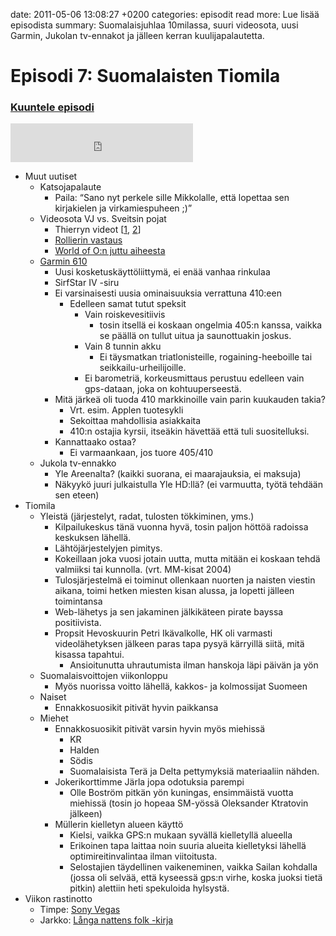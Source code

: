 date: 2011-05-06 13:08:27 +0200
categories: episodit
read more: Lue lis&auml;&auml; episodista
summary: Suomalaisjuhlaa 10milassa, suuri videosota, uusi Garmin, Jukolan tv-ennakot ja j&auml;lleen kerran kuulijapalautetta.

#  Episodi 7: Suomalaisten Tiomila

### [Kuuntele episodi](http://traffic.libsyn.com/raskaasti/episodi-7_mixdown.output_01.mp3)

<script type="text/javascript" src="http://player.wizzard.tv/player/o/j/x/133545888098/config/k-a981f8b500e1d1de/uuid/root/height/240/width/480/episode/k-bf2620e5b48f080f.m4v"></script>

<iframe src="http://www.facebook.com/plugins/likebox.php?href=http%3A%2F%2Fwww.facebook.com%2Fpages%2FRaskaasti%2F164707666913459&amp;width=292&amp;colorscheme=dark&amp;show_faces=false&amp;stream=false&amp;header=false&amp;height=62" scrolling="no" frameborder="0" style="border:none; overflow:hidden; width:292px; height:62px;" allowTransparency="true">
</iframe>

<ul>
  <li>Muut uutiset
  </li>
  <li style="list-style: none">
    <ul>
      <li>Katsojapalaute
      </li>
      <li style="list-style: none">
        <ul>
          <li>Paila: &ldquo;Sano nyt perkele sille Mikkolalle, ett&auml; lopettaa sen kirjakielen ja virkamiespuheen ;)&rdquo;
          </li>
        </ul>
      </li>
      <li>Videosota VJ vs. Sveitsin pojat
      </li>
      <li style="list-style: none">
        <ul>
          <li>Thierryn videot [<a href="http://www.youtube.com/watch?v=D2a81aAJLas">1</a>, <a href="http://youtu.be/YogCgkuQx94">2</a>]
          </li>
          <li>
            <a href="http://www.youtube.com/watch?v=XUo0JrEeRiQ&amp;feature=related">Rollierin vastaus</a>
          </li>
          <li>
            <a href="http://news.worldofo.com/2011/04/17/swiss-team-having-fun-with-gueorgiou-vj-commercial/">World of O:n juttu aiheesta</a>
          </li>
        </ul>
      </li>
      <li>
        <a href="http://www.dcrainmaker.com/2011/04/garmin-forerunner-610-in-depth-review.html">Garmin 610</a>
      </li>
      <li style="list-style: none">
        <ul>
          <li>Uusi kosketusk&auml;ytt&ouml;liittym&auml;, ei en&auml;&auml; vanhaa rinkulaa
          </li>
          <li>SirfStar IV -siru
          </li>
          <li>Ei varsinaisesti uusia ominaisuuksia verrattuna 410:een
          </li>
          <li style="list-style: none">
            <ul>
              <li>Edelleen samat tutut speksit
              </li>
              <li style="list-style: none">
                <ul>
                  <li>Vain roiskevesitiivis
                  </li>
                  <li style="list-style: none">
                    <ul>
                      <li>tosin itsell&auml; ei koskaan ongelmia 405:n kanssa, vaikka se p&auml;&auml;ll&auml; on tullut uitua ja saunottuakin joskus.
                      </li>
                    </ul>
                  </li>
                  <li>Vain 8 tunnin akku
                  </li>
                  <li style="list-style: none">
                    <ul>
                      <li>Ei t&auml;ysmatkan triatlonisteille, rogaining-heeboille tai seikkailu-urheilijoille.
                      </li>
                    </ul>
                  </li>
                  <li>Ei barometri&auml;, korkeusmittaus perustuu edelleen vain gps-dataan, joka on kohtuuperseest&auml;.
                  </li>
                </ul>
              </li>
            </ul>
          </li>
          <li>Mit&auml; j&auml;rke&auml; oli tuoda 410 markkinoille vain parin kuukauden takia?
          </li>
          <li style="list-style: none">
            <ul>
              <li>Vrt. esim. Applen tuotesykli
              </li>
              <li>Sekoittaa mahdollisia asiakkaita
              </li>
              <li>410:n ostajia kyrsii, itse&auml;kin h&auml;vett&auml;&auml; ett&auml; tuli suositelluksi.
              </li>
            </ul>
          </li>
          <li>Kannattaako ostaa?
          </li>
          <li style="list-style: none">
            <ul>
              <li>Ei varmaankaan, jos tuore 405/410
              </li>
            </ul>
          </li>
        </ul>
      </li>
      <li>Jukola tv-ennakko
      </li>
      <li style="list-style: none">
        <ul>
          <li>Yle Areenalta? (kaikki suorana, ei maarajauksia, ei maksuja)
          </li>
          <li>N&auml;kyyk&ouml; juuri julkaistulla Yle HD:ll&auml;? (ei varmuutta, ty&ouml;t&auml; tehd&auml;&auml;n sen eteen)
          </li>
        </ul>
      </li>
    </ul>
  </li>
  <li>Tiomila
  </li>
  <li style="list-style: none">
    <ul>
      <li>Yleist&auml; (j&auml;rjestelyt, radat, tulosten t&ouml;kkiminen, yms.)
      </li>
      <li style="list-style: none">
        <ul>
          <li>Kilpailukeskus t&auml;n&auml; vuonna hyv&auml;, tosin paljon h&ouml;tt&ouml;&auml; radoissa keskuksen l&auml;hell&auml;.
          </li>
          <li>L&auml;ht&ouml;j&auml;rjestelyjen pimitys.
          </li>
          <li>Kokeillaan joka vuosi jotain uutta, mutta mit&auml;&auml;n ei koskaan tehd&auml; valmiiksi tai kunnolla. (vrt. MM-kisat 2004)
          </li>
          <li>Tulosj&auml;rjestelm&auml; ei toiminut ollenkaan nuorten ja naisten viestin aikana, toimi hetken miesten kisan alussa, ja lopetti j&auml;lleen toimintansa
          </li>
          <li>Web-l&auml;hetys ja sen jakaminen j&auml;lkik&auml;teen pirate bayssa positiivista.
          </li>
          <li>Propsit Hevoskuurin Petri Ik&auml;valkolle, HK oli varmasti videol&auml;hetyksen j&auml;lkeen paras tapa pysy&auml; k&auml;rryill&auml; siit&auml;, mit&auml; kisassa tapahtui.
          </li>
          <li style="list-style: none">
            <ul>
              <li>Ansioitunutta uhrautumista ilman hanskoja l&auml;pi p&auml;iv&auml;n ja y&ouml;n
              </li>
            </ul>
          </li>
        </ul>
      </li>
      <li>Suomalaisvoittojen viikonloppu
      </li>
      <li style="list-style: none">
        <ul>
          <li>My&ouml;s nuorissa voitto l&auml;hell&auml;, kakkos- ja kolmossijat Suomeen
          </li>
        </ul>
      </li>
      <li>Naiset
      </li>
      <li style="list-style: none">
        <ul>
          <li>Ennakkosuosikit pitiv&auml;t hyvin paikkansa
          </li>
        </ul>
      </li>
      <li>Miehet
      </li>
      <li style="list-style: none">
        <ul>
          <li>Ennakkosuosikit pitiv&auml;t varsin hyvin my&ouml;s miehiss&auml;
          </li>
          <li style="list-style: none">
            <ul>
              <li>KR
              </li>
              <li>Halden
              </li>
              <li>S&ouml;dis
              </li>
              <li>Suomalaisista Ter&auml; ja Delta pettymyksi&auml; materiaaliin n&auml;hden.
              </li>
            </ul>
          </li>
          <li>Jokerikorttimme J&auml;rla jopa odotuksia parempi
          </li>
          <li style="list-style: none">
            <ul>
              <li>Olle Bostr&ouml;m pitk&auml;n y&ouml;n kuningas, ensimm&auml;ist&auml; vuotta miehiss&auml; (tosin jo hopeaa SM-y&ouml;ss&auml; Oleksander Ktratovin j&auml;lkeen)
              </li>
            </ul>
          </li>
          <li>M&uuml;llerin kielletyn alueen k&auml;ytt&ouml;
          </li>
          <li style="list-style: none">
            <ul>
              <li>Kielsi, vaikka GPS:n mukaan syv&auml;ll&auml; kielletyll&auml; alueella
              </li>
              <li>Erikoinen tapa laittaa noin suuria alueita kielletyksi l&auml;hell&auml; optimireitinvalintaa ilman viitoitusta.
              </li>
              <li>Selostajien t&auml;ydellinen vaikeneminen, vaikka Sailan kohdalla (jossa oli selv&auml;&auml;, ett&auml; kyseess&auml; gps:n virhe, koska juoksi tiet&auml; pitkin) alettiin heti spekuloida hylsyst&auml;.
              </li>
            </ul>
          </li>
        </ul>
      </li>
    </ul>
  </li>
  <li>Viikon rastinotto
  </li>
  <li style="list-style: none">
    <ul>
      <li>Timpe: <a href="http://www.sonycreativesoftware.com/">Sony Vegas</a>&nbsp;
      </li>
      <li>Jarkko: <a href="http://10mila.se/2011/index.asp?page=851&amp;avd=20&amp;lang=0">L&aring;nga nattens folk -kirja</a>
      </li>
    </ul>
  </li>
</ul>
